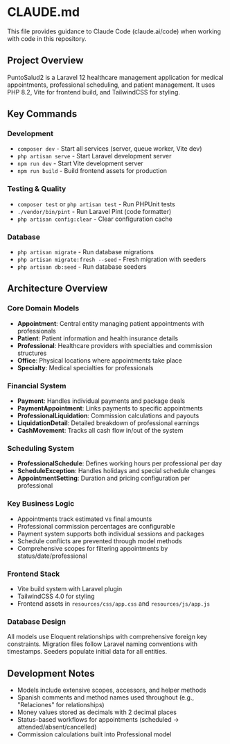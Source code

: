 # CLAUDE.md

This file provides guidance to Claude Code (claude.ai/code) when working with code in this repository.

## Project Overview

PuntoSalud2 is a Laravel 12 healthcare management application for medical appointments, professional scheduling, and patient management. It uses PHP 8.2, Vite for frontend build, and TailwindCSS for styling.

## Key Commands

### Development
- `composer dev` - Start all services (server, queue worker, Vite dev)
- `php artisan serve` - Start Laravel development server
- `npm run dev` - Start Vite development server
- `npm run build` - Build frontend assets for production

### Testing & Quality
- `composer test` or `php artisan test` - Run PHPUnit tests
- `./vendor/bin/pint` - Run Laravel Pint (code formatter)
- `php artisan config:clear` - Clear configuration cache

### Database
- `php artisan migrate` - Run database migrations
- `php artisan migrate:fresh --seed` - Fresh migration with seeders
- `php artisan db:seed` - Run database seeders

## Architecture Overview

### Core Domain Models
- **Appointment**: Central entity managing patient appointments with professionals
- **Patient**: Patient information and health insurance details
- **Professional**: Healthcare providers with specialties and commission structures
- **Office**: Physical locations where appointments take place
- **Specialty**: Medical specialties for professionals

### Financial System
- **Payment**: Handles individual payments and package deals
- **PaymentAppointment**: Links payments to specific appointments
- **ProfessionalLiquidation**: Commission calculations and payouts
- **LiquidationDetail**: Detailed breakdown of professional earnings
- **CashMovement**: Tracks all cash flow in/out of the system

### Scheduling System
- **ProfessionalSchedule**: Defines working hours per professional per day
- **ScheduleException**: Handles holidays and special schedule changes
- **AppointmentSetting**: Duration and pricing configuration per professional

### Key Business Logic
- Appointments track estimated vs final amounts
- Professional commission percentages are configurable
- Payment system supports both individual sessions and packages
- Schedule conflicts are prevented through model methods
- Comprehensive scopes for filtering appointments by status/date/professional

### Frontend Stack
- Vite build system with Laravel plugin
- TailwindCSS 4.0 for styling
- Frontend assets in `resources/css/app.css` and `resources/js/app.js`

### Database Design
All models use Eloquent relationships with comprehensive foreign key constraints. Migration files follow Laravel naming conventions with timestamps. Seeders populate initial data for all entities.

## Development Notes
- Models include extensive scopes, accessors, and helper methods
- Spanish comments and method names used throughout (e.g., "Relaciones" for relationships)
- Money values stored as decimals with 2 decimal places
- Status-based workflows for appointments (scheduled → attended/absent/cancelled)
- Commission calculations built into Professional model